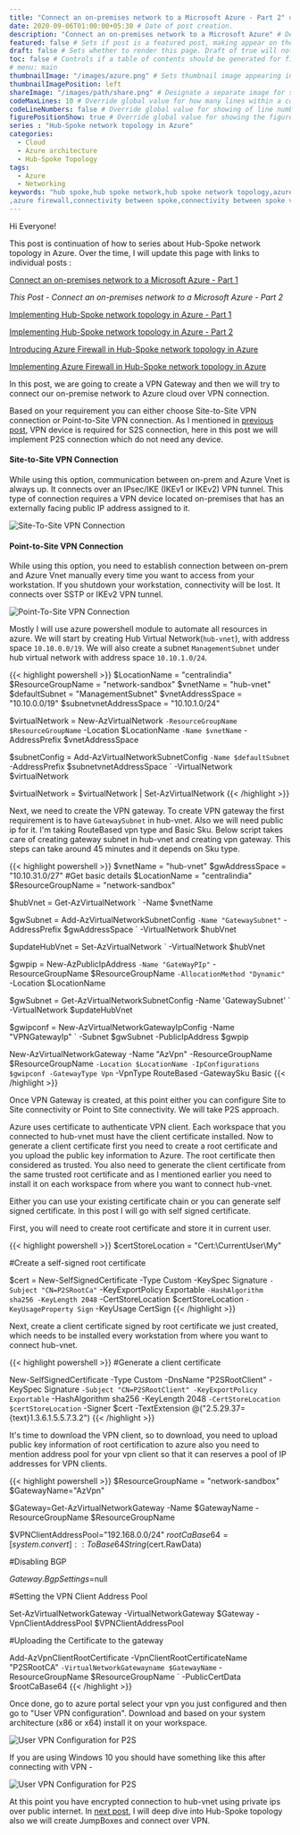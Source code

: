 ```yaml
---
title: "Connect an on-premises network to a Microsoft Azure - Part 2" # Title of the blog post.
date: 2020-09-06T01:00:00+05:30 # Date of post creation.
description: "Connect an on-premises network to a Microsoft Azure" # Description used for search engine.
featured: false # Sets if post is a featured post, making appear on the home page side bar.
draft: false # Sets whether to render this page. Draft of true will not be rendered.
toc: false # Controls if a table of contents should be generated for first-level links automatically.
# menu: main
thumbnailImage: "/images/azure.png" # Sets thumbnail image appearing inside card on homepage.
thumbnailImagePosition: left
shareImage: "/images/path/share.png" # Designate a separate image for social media sharing.
codeMaxLines: 10 # Override global value for how many lines within a code block before auto-collapsing.
codeLineNumbers: false # Override global value for showing of line numbers within code block.
figurePositionShow: true # Override global value for showing the figure label.
series : "Hub-Spoke network topology in Azure"
categories:
  - Cloud
  - Azure architecture
  - Hub-Spoke Topology
tags:
  - Azure
  - Networking
keywords: "hub spoke,hub spoke network,hub spoke network topology,azure hub spoke,azure hub spoke network,azure hub spoke network topology
,azure firewall,connectivity between spoke,connectivity between spoke vnet using azure firewall,azure powershell,Point to Site, Site to Site,VPN"
---
```


Hi Everyone!

This post is continuation of how to series about Hub-Spoke network topology in Azure. Over the time, I will update this page with links to individual posts : 


[Connect an on-premises network to a Microsoft Azure - Part 1](/post/connect-azure-with-your-on-prem-network-part-1)

_This Post - Connect an on-premises network to a Microsoft Azure - Part 2_

[Implementing Hub-Spoke network topology in Azure - Part 1](/post/implementing-hub-spoke-network-topology-in-azure-part-1)

[Implementing Hub-Spoke network topology in Azure - Part 2](/post/implementing-hub-spoke-network-topology-in-azure-part-2)

[Introducing Azure Firewall in Hub-Spoke network topology in Azure](/post/introducing-azure-firewall-in-hub-spoke-network-topology-in-azure)

[Implementing Azure Firewall in Hub-Spoke network topology in Azure](/post/implementing-azure-firewall-in-hub-spoke-network-topology-in-azure)

In this post, we are going to create a VPN Gateway and then we will try to connect our on-premise network to Azure cloud over VPN connection. 

Based on your requirement you can either choose Site-to-Site VPN connection or Point-to-Site VPN connection. As I mentioned in [previous post](/post/connect-azure-with-your-on-prem-network-part-1), VPN device is required for S2S connection, here in this post we will implement P2S connection which do not need any device. 

#### Site-to-Site VPN Connection
While using this option, communication between on-prem and Azure Vnet is always up. It connects over an IPsec/IKE (IKEv1 or IKEv2) VPN tunnel. This type of connection requires a VPN device located on-premises that has an externally facing public IP address assigned to it.


![Site-To-Site VPN Connection](/images/hub-spoke/s2s.jpg)


#### Point-to-Site VPN Connection
While using this option, you need to establish connection between on-prem and Azure Vnet manually every time you want to access from your workstation. If you shutdown your workstation, connectivity will be lost. It connects over SSTP or IKEv2 VPN tunnel.

![Point-To-Site VPN Connection](/images/hub-spoke/p2s.jpg)


Mostly I will use azure powershell module to automate all resources in azure. We will start by creating Hub Virtual Network(`hub-vnet`), with address space `10.10.0.0/19`. We will also create a subnet `ManagementSubnet` under hub virtual network with address space `10.10.1.0/24`.

{{< highlight powershell >}}
$LocationName = "centralindia"
$ResourceGroupName = "network-sandbox"
$vnetName = "hub-vnet"
$defaultSubnet = "ManagementSubnet"
$vnetAddressSpace = "10.10.0.0/19"
$subnetvnetAddressSpace = "10.10.1.0/24"

$virtualNetwork = New-AzVirtualNetwork `
                     -ResourceGroupName $ResourceGroupName `
                     -Location $LocationName `
                     -Name $vnetName `
                     -AddressPrefix $vnetAddressSpace

$subnetConfig = Add-AzVirtualNetworkSubnetConfig `
                   -Name $defaultSubnet `
                   -AddressPrefix $subnetvnetAddressSpace `
                   -VirtualNetwork $virtualNetwork


$virtualNetwork = $virtualNetwork | Set-AzVirtualNetwork
{{< /highlight >}}

Next, we need to create the VPN gateway. To create VPN gateway the first requirement is to have `GatewaySubnet` in hub-vnet. Also we will need public ip for it. I'm taking RouteBased vpn type and Basic Sku. Below script takes care of creating gateway subnet in hub-vnet and creating vpn gateway. This steps can take around 45 minutes and it depends on Sku type.


{{< highlight powershell >}}
$vnetName = "hub-vnet"
$gwAddressSpace = "10.10.31.0/27"
#Get basic details
$LocationName = "centralindia"
$ResourceGroupName = "network-sandbox"

$hubVnet = Get-AzVirtualNetwork `
              -Name $vnetName

$gwSubnet = Add-AzVirtualNetworkSubnetConfig `
                          -Name "GatewaySubnet" `
                          -AddressPrefix $gwAddressSpace `
                          -VirtualNetwork $hubVnet

$updateHubVnet = Set-AzVirtualNetwork `
                    -VirtualNetwork $hubVnet

$gwpip    = New-AzPublicIpAddress `
               -Name "GateWayPIp" `
               -ResourceGroupName $ResourceGroupName `
               -AllocationMethod "Dynamic" `
               -Location $LocationName 
               
$gwSubnet   = Get-AzVirtualNetworkSubnetConfig -Name 'GatewaySubnet' `
               -VirtualNetwork $updateHubVnet

$gwipconf = New-AzVirtualNetworkGatewayIpConfig -Name "VPNGatewayIp" `
               -Subnet $gwSubnet -PublicIpAddress $gwpip

New-AzVirtualNetworkGateway -Name "AzVpn" -ResourceGroupName $ResourceGroupName `
                            -Location $LocationName -IpConfigurations $gwipconf -GatewayType Vpn `
                            -VpnType RouteBased -GatewaySku Basic
{{< /highlight >}}

Once VPN Gateway is created, at this point either you can configure Site to Site connectivity or Point to Site connectivity. We will take P2S approach. 

Azure uses certificate to authenticate VPN client. Each workspace that you connected to hub-vnet must have the client certificate installed. Now to generate a client certificate first you need to create a root certificate and you upload the public key information to Azure. The root certificate then considered as trusted. You also need to generate the client certificate from the same trusted root certificate and as I mentioned earlier you need to install it on each workspace from where you want to connect hub-vnet.

Either you can use your existing certificate chain or you can generate self signed certificate. In this post I will go with self signed certificate.

First, you will need to create root certificate and store it in current user.

{{< highlight powershell >}}
$certStoreLocation = "Cert:\CurrentUser\My"

#Create a self-signed root certificate

$cert = New-SelfSignedCertificate -Type Custom -KeySpec Signature `
                                -Subject "CN=P2SRootCa" `
                                -KeyExportPolicy Exportable `
                                -HashAlgorithm sha256 -KeyLength 2048 `
                                -CertStoreLocation $certStoreLocation `
                                -KeyUsageProperty Sign `
                                -KeyUsage CertSign
{{< /highlight >}}

Next, create a client certificate signed by root certificate we just created, which needs to be installed every workstation from where you want to connect hub-vnet.

{{< highlight powershell >}}
#Generate a client certificate

New-SelfSignedCertificate -Type Custom -DnsName "P2SRootClient" -KeySpec Signature `
                            -Subject "CN=P2SRootClient" -KeyExportPolicy Exportable `
                            -HashAlgorithm sha256 -KeyLength 2048 `
                            -CertStoreLocation $certStoreLocation `
                            -Signer $cert -TextExtension @("2.5.29.37={text}1.3.6.1.5.5.7.3.2")
{{< /highlight >}}

It's time to download the VPN client, so to download, you need to upload public key information of root certification to azure also you need to mention address pool for your vpn client so that it can reserves a pool of IP addresses for VPN clients.

{{< highlight powershell >}}
$ResourceGroupName = "network-sandbox"
$GatewayName="AzVpn"

$Gateway=Get-AzVirtualNetworkGateway -Name $GatewayName -ResourceGroupName $ResourceGroupName

$VPNClientAddressPool="192.168.0.0/24"
$rootCaBase64 = [system.convert]::ToBase64String($cert.RawData)

#Disabling BGP

$Gateway.BgpSettings =$null

#Setting the VPN Client Address Pool

Set-AzVirtualNetworkGateway -VirtualNetworkGateway $Gateway -VpnClientAddressPool $VPNClientAddressPool

#Uploading the Certificate to the gateway

Add-AzVpnClientRootCertificate -VpnClientRootCertificateName "P2SRootCA" `
                               -VirtualNetworkGatewayname $GatewayName `
                               -ResourceGroupName $ResourceGroupName `
                               -PublicCertData $rootCaBase64
{{< /highlight >}}

Once done, go to azure portal select your vpn you just configured and then go to "User VPN configuration". Download and based on your system architecture (x86 or x64) install it on your workspace. 

![User VPN Configuration for P2S](/images/hub-spoke/user-vpn-configuration.jpg)

If you are using Windows 10 you should have something like this after connecting with VPN -

![User VPN Configuration for P2S](/images/hub-spoke/hub-vnet-vpn-connected.jpg)

At this point you have encrypted connection to hub-vnet using private ips over public internet. In [next post](/post/implementing-hub-spoke-network-topology-in-azure-part-1), I will deep dive into Hub-Spoke topology also we will create JumpBoxes and connect over VPN.



